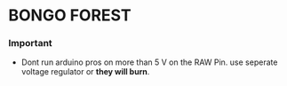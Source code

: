 # BONGO FOREST



### Important

* Dont run arduino pros on more than 5 V on the RAW Pin. use seperate voltage regulator or **they will burn**.